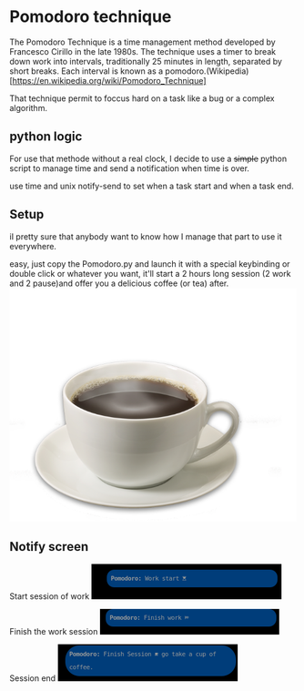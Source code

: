 # Pomodoro technique
The Pomodoro Technique is a time management method developed by Francesco Cirillo in the late 1980s. The technique uses a timer to break down work into intervals, traditionally 25 minutes in length, separated by short breaks. Each interval is known as a pomodoro.(Wikipedia)[https://en.wikipedia.org/wiki/Pomodoro_Technique]

That technique permit to foccus hard on a task like a bug or a complex algorithm.

## python logic
For use that methode without a real clock, I decide to use a ~~simple~~ python script to manage time and send a notification when time is over.

use time and unix notify-send to set when a task start and when a task end. 


## Setup
iI pretty sure that anybody want to know how I manage that part to use it everywhere. 

easy, just copy the Pomodoro.py and launch it with a special keybinding or double click or whatever you want, it'll start a 2 hours long session (2 work and 2 pause)and offer you a delicious coffee (or tea) after.
![coffee](src/coffee.png)

## Notify screen

Start session of work
![Work start](src/work_start.png)

Finish the work session
![work finish](src/work_finish.png)

Session end
![session finish](src/session_finish.png)